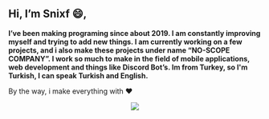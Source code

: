 ## Hi, I’m Snixf 😄,

**I’ve been making programing since about 2019. I am constantly improving myself and trying to add new things. I am currently working on a few projects, and i also make these projects under name “NO-SCOPE COMPANY”. I work so much to make in the field of mobile applications, web development and things like Discord Bot’s. Im from Turkey, so I'm Turkish, I can speak Turkish and English.**


By the way, i make everything with ❤

<p align="center">
  <a href="https://discord.com/users/801508376491327518">
     <img src="https://discord.c99.nl/widget/theme-4/801508376491327518.png"/>
       </a>
</p>
